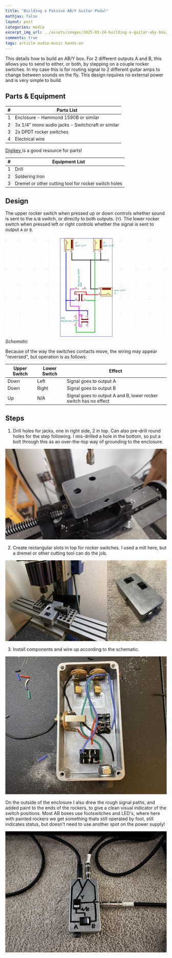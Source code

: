 ```yaml
---
title: "Building a Passive AB/Y Guitar Pedal"
mathjax: false
layout: post
categories: media
excerpt_img_url: ../assets/images/2025-03-24-building-a-guitar-aby-box/20250324_082947048_iOS.jpg
comments: true
tags: article audio-music hands-on
---
```


This details how to build an AB/Y box. For 2 different outputs A and B, this allows you to send to either, or both, by stepping on a couple rocker switches. In my case this is for routing signal to 2 different guitar amps to change between sounds on the fly. This design requires no external power and is very simple to build.

## Parts & Equipment

|#|Parts List|
|-|-----------|
|1|Enclosure - Hammond 1590B or similar|
|2|3x 1/4" mono audio jacks - Switchcraft or similar|
|3|2x DPDT rocker switches|
|4|Electrical wire|

 <a href="https://www.digikey.com/" target="_blank"> Digikey </a> is a good resource for parts! 

|#|Equipment List|
|-|-----------|
|1|Drill|
|2|Soldering Iron|
|3|Dremel or other cutting tool for rocker switch holes|

## Design

The upper rocker switch when pressed up or down controls whether sound is sent to the ```A/B``` switch, or directly to both outputs. (```Y```). The lower rocker switch when pressed left or right controls whether the signal is sent to output ```A``` or ```B```.

![](/assets/images/2025-03-24-building-a-guitar-aby-box/ABY_Schematic.jpg)
*Schematic*

Because of the way the switches contacts move, the wiring may appear "reversed", but operation is as follows:

|Upper Switch|Lower Switch|Effect|
|-|-----------|-----------|
|Down|Left|Signal goes to output A|
|Down|Right|Signal goes to output B|
|Up|N/A|Signal goes to output A and B, lower rocker switch has no effect|


## Steps

1) Drill holes for jacks, one in right side, 2 in top. Can also pre-drill round holes for the step following. I mis-drilled a hole in the bottom, so put a bolt through this as an over-the-top way of grounding to the enclosure.

![](/assets/images/2025-03-24-building-a-guitar-aby-box/20250126_191951.JPG)

2) Create rectangular slots in top for rocker switches. I used a mill here, but a dremel or other cutting tool can do the job.

![](/assets/images/2025-03-24-building-a-guitar-aby-box/2.jpg)

3) Install components and wire up according to the schematic.

![](/assets/images/2025-03-24-building-a-guitar-aby-box/20250401_045523795_iOS.jpg)

On the outside of the enclosure I also drew the rough signal paths, and added paint to the ends of the rockers, to give a clean visual indicator of the switch positions. Most AB boxes use footswitches and LED's, where here with painted rockers we get something thats still operated by foot, still indicates status, but doesn't need to use another spot on the power supply!

![](/assets/images/2025-03-24-building-a-guitar-aby-box/20250402_045538076_iOS.jpg)

















